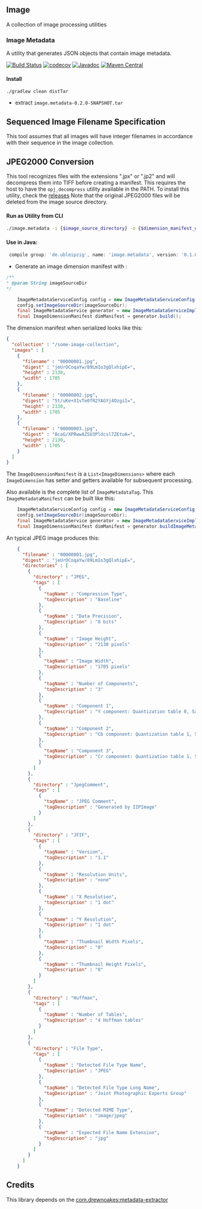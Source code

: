 ## Image 
A collection of image processing utilities

### Image Metadata
A utility that generates JSON objects that contain image metadata.

[![Build Status](https://travis-ci.org/ubleipzig/image.png?branch=master)](https://travis-ci.org/ubleipzig/image)
[![codecov](https://codecov.io/gh/ubleipzig/image/branch/master/graph/badge.svg)](https://codecov.io/gh/ubleipzig/image)
[![Javadoc](https://javadoc-badge.appspot.com/de.ubleipzig/image.metadata.svg?label=javadoc)](https://ubleipzig.github.io/image/apidocs/)
[![Maven Central](https://img.shields.io/maven-central/v/de.ubleipzig/image.metadata.svg)](https://mvnrepository.com/artifact/de.ubleipzig/image.metadata/0.1.0)


#### Install
`./gradlew clean distTar`

* extract `image.metadata-0.2.0-SNAPSHOT.tar`

## Sequenced Image Filename Specification
This tool assumes that all images will have integer filenames in accordance with their sequence in the image collection.

## JPEG2000 Conversion
This tool recognizes files with the extensions ".jpx" or ".jp2" and will decompress them into TIFF before creating a manifest.
This requires the host to have the `opj_decompress` utility available in the PATH.  To install this utility, check the [releases](https://github.com/uclouvain/openjpeg/releases)
Note that the original JPEG2000 files will be deleted from the image source directory.

#### Run as Utility from CLI

```bash
./image.metadata -i {$image_source_directory} -o {$dimension_manifest_output_file_path} -z {$metadata_manifest_output_path} (optional)
```

#### Use in Java:

```groovy
 compile group: 'de.ubleipzig', name: 'image.metadata', version: '0.1.0'
```


* Generate an image dimension manifest with :

```java
/**
* @param String imageSourceDir
*/
```

```java
    ImageMetadataServiceConfig config = new ImageMetadataServiceConfig();
    config.setImageSourceDir(imageSourceDir);
    final ImageMetadataService generator = new ImageMetadataServiceImpl(config);
    final ImageDimensionManifest dimManifest = generator.build();
```

The dimension manifest when serialized looks like this:
```json
{
  "collection" : "/some-image-collection",
  "images" : [
    {
      "filename" : "00000001.jpg",
      "digest" : "jeUrOCoqaYw/89LmIo3gQlxhipE=",
      "height" : 2130,
      "width" : 1705
    },
    {
      "filename" : "00000002.jpg",
      "digest" : "5t/uKe+X1vTe0fR2YAGYj4OzgiI=",
      "height" : 2130,
      "width" : 1705
    },
    {
      "filename" : "00000003.jpg",
      "digest" : "8caG/XPRwwAZSU3Pldcsl7ZEtoA=",
      "height" : 2130,
      "width" : 1705
    }
  ]
}
``` 

The `ImageDimensionManifest` is a `List<ImageDimensions>` where each `ImageDimension` has setter and getters available 
for subsequent processing.

Also available is the complete list of `ImageMetadataTag`.  This `ImageMetadataManifest` can be built like this:

```java
    ImageMetadataServiceConfig config = new ImageMetadataServiceConfig();
    config.setImageSourceDir(imageSourceDir);
    final ImageMetadataService generator = new ImageMetadataServiceImpl(config);
    final ImageDimensionManifest dimManifest = generator.buildImageMetadataManifest();
```

An typical JPEG image produces this:

```json
    {
      "filename" : "00000001.jpg",
      "digest" : "jeUrOCoqaYw/89LmIo3gQlxhipE=",
      "directories" : [
        {
          "directory" : "JPEG",
          "tags" : [
            {
              "tagName" : "Compression Type",
              "tagDescription" : "Baseline"
            },
            {
              "tagName" : "Data Precision",
              "tagDescription" : "8 bits"
            },
            {
              "tagName" : "Image Height",
              "tagDescription" : "2130 pixels"
            },
            {
              "tagName" : "Image Width",
              "tagDescription" : "1705 pixels"
            },
            {
              "tagName" : "Number of Components",
              "tagDescription" : "3"
            },
            {
              "tagName" : "Component 1",
              "tagDescription" : "Y component: Quantization table 0, Sampling factors 2 horiz/2 vert"
            },
            {
              "tagName" : "Component 2",
              "tagDescription" : "Cb component: Quantization table 1, Sampling factors 1 horiz/1 vert"
            },
            {
              "tagName" : "Component 3",
              "tagDescription" : "Cr component: Quantization table 1, Sampling factors 1 horiz/1 vert"
            }
          ]
        },
        {
          "directory" : "JpegComment",
          "tags" : [
            {
              "tagName" : "JPEG Comment",
              "tagDescription" : "Generated by IIPImage"
            }
          ]
        },
        {
          "directory" : "JFIF",
          "tags" : [
            {
              "tagName" : "Version",
              "tagDescription" : "1.1"
            },
            {
              "tagName" : "Resolution Units",
              "tagDescription" : "none"
            },
            {
              "tagName" : "X Resolution",
              "tagDescription" : "1 dot"
            },
            {
              "tagName" : "Y Resolution",
              "tagDescription" : "1 dot"
            },
            {
              "tagName" : "Thumbnail Width Pixels",
              "tagDescription" : "0"
            },
            {
              "tagName" : "Thumbnail Height Pixels",
              "tagDescription" : "0"
            }
          ]
        },
        {
          "directory" : "Huffman",
          "tags" : [
            {
              "tagName" : "Number of Tables",
              "tagDescription" : "4 Huffman tables"
            }
          ]
        },
        {
          "directory" : "File Type",
          "tags" : [
            {
              "tagName" : "Detected File Type Name",
              "tagDescription" : "JPEG"
            },
            {
              "tagName" : "Detected File Type Long Name",
              "tagDescription" : "Joint Photographic Experts Group"
            },
            {
              "tagName" : "Detected MIME Type",
              "tagDescription" : "image/jpeg"
            },
            {
              "tagName" : "Expected File Name Extension",
              "tagDescription" : "jpg"
            }
          ]
        }
      ]
    }
```    
    
## Credits
This library depends on the [com.drewnoakes:metadata-extractor](https://github.com/drewnoakes/metadata-extractor)    
